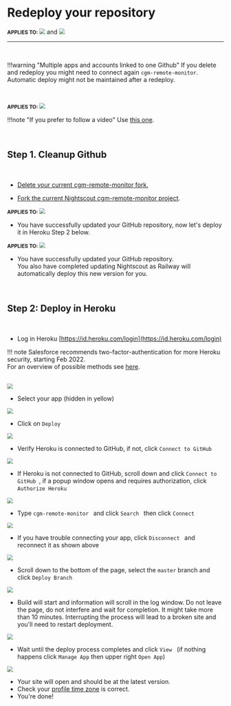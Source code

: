 # Redeploy your repository

<span style="font-size:smaller;">**APPLIES TO:**</span>	<img src="../../vendors/img/Heroku.png" style="zoom:80%;" />  and <img src="../../vendors/img/railway-app-logo.png" style="zoom:80%;" />

------

</br>

!!!warning "Multiple apps and accounts linked to one Github"
    If you delete and redeploy you might need to connect again `cgm-remote-monitor`. Automatic deploy might not be maintained after a redeploy.

</br>

<span style="font-size:smaller;">**APPLIES TO:**</span>	<img src="../../vendors/img/Heroku.png" style="zoom:80%;" />

!!!note "If you prefer to follow a video"
    Use [this one](https://youtu.be/C0edTQhO21g).

<br>

## Step 1. Cleanup Github

</br>

- [Delete your current cgm-remote-monitor fork.](../../../nightscout/github/#delete-your-own-fork-of-cgm-remote-monitor)

- [Fork the current Nightscout cgm-remote-monitor project](../../../nightscout/github/#fork-the-nightscout-project).

<span style="font-size:smaller;">**APPLIES TO:**</span>	<img src="../../vendors/img/Heroku.png" style="zoom:80%;" /> 

- You have successfully updated your GitHub repository, now let's deploy it in Heroku Step 2 below.

<span style="font-size:smaller;">**APPLIES TO:**</span>	<img src="../../vendors/img/railway-app-logo.png" style="zoom:80%;" />

- You have successfully updated your GitHub repository.  
  You also have completed updating Nightscout as Railway will automatically deploy this new version for you.  
  
  </br>

## Step 2: Deploy in Heroku

</br>

- Log in Heroku [https://id.heroku.com/login](https://id.heroku.com/login) 

!!! note
    Salesforce recommends two-factor-authentication for more Heroku security, starting Feb 2022.  
    For an overview of possible methods see [here](../../vendors/heroku).

</br>

<img src="../img/UpdateNS15.png" style="zoom:80%;" >

</br>

- Select your app (hidden in yellow)

<img src="../img/UpdateNS16.png" style="zoom:80%;" >

</br>

- Click on `Deploy `

<img src="../img/UpdateNS17.png" style="zoom:80%;" >

</br>

- Verify Heroku is connected to GitHub, if not, click `Connect to GitHub`

<img src="../img/UpdateNS18.png" style="zoom:80%;" >

</br>

- If Heroku is not connected to GitHub, scroll down and click `Connect to GitHub `, if a popup window opens and requires authorization, click `Authorize Heroku`

<img src="../img/UpdateNS19.png" style="zoom:80%;" >

</br>

- Type `cgm-remote-monitor ` and click  `Search ` then click `Connect `

<img src="../img/UpdateNS21.png" style="zoom:80%;" >

</br>

- If you have trouble connecting your app, click `Disconnect ` and reconnect it as shown above

<img src="../img/UpdateNS22.png" style="zoom:80%;" >

</br>

- Scroll down to the bottom of the page, select the `master` branch and click `Deploy Branch` 

<img src="../img/UpdateNS23.png" style="zoom:80%;" >

</br>

- Build will start and information will scroll in the log window. Do not leave the page, do not interfere and wait for completion. It might take more than 10 minutes. Interrupting the process will lead to a broken site and you'll need to restart deployment.

<img src="../img/UpdateNS24.png" style="zoom:80%;" >

</br>

- Wait until the deploy process completes and click `View ` (if nothing happens click `Manage App` then upper right `Open App`)

<img src="../img/UpdateNS25.png" style="zoom:80%;" >

</br>

- Your site will open and should be at the latest version.
- Check your [profile time zone](../../nightscout/profile_editor/#profile-view) is correct.
- You're done!



